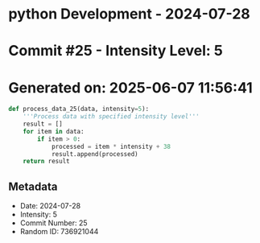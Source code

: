 ﻿# python Development - 2024-07-28
# Commit #25 - Intensity Level: 5
# Generated on: 2025-06-07 11:56:41
```python
def process_data_25(data, intensity=5):
    '''Process data with specified intensity level'''
    result = []
    for item in data:
        if item > 0:
            processed = item * intensity + 38
            result.append(processed)
    return result
```
## Metadata
- Date: 2024-07-28
- Intensity: 5
- Commit Number: 25
- Random ID: 736921044
